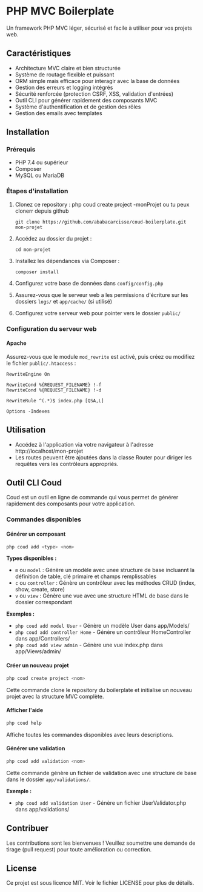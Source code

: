 # PHP MVC Boilerplate

Un framework PHP MVC léger, sécurisé et facile à utiliser pour vos projets web.

## Caractéristiques

- Architecture MVC claire et bien structurée
- Système de routage flexible et puissant
- ORM simple mais efficace pour interagir avec la base de données
- Gestion des erreurs et logging intégrés
- Sécurité renforcée (protection CSRF, XSS, validation d'entrées)
- Outil CLI pour générer rapidement des composants MVC
- Système d'authentification et de gestion des rôles
- Gestion des emails avec templates

## Installation

### Prérequis

- PHP 7.4 ou supérieur
- Composer
- MySQL ou MariaDB

### Étapes d'installation

1. Clonez ce repository :
   php coud create project -monProjet
   ou tu peux clonerr depuis  github
   ```
   git clone https://github.com/ababacarcisse/coud-boilerplate.git mon-projet
   ```

2. Accédez au dossier du projet :
   ```
   cd mon-projet
   ```

3. Installez les dépendances via Composer :
   ```
   composer install
   ```

4. Configurez votre base de données dans `config/config.php`

5. Assurez-vous que le serveur web a les permissions d'écriture sur les dossiers `logs/` et `app/cache/` (si utilisé)

6. Configurez votre serveur web pour pointer vers le dossier `public/`

### Configuration du serveur web

#### Apache

Assurez-vous que le module `mod_rewrite` est activé, puis créez ou modifiez le fichier `public/.htaccess` :

```
RewriteEngine On

RewriteCond %{REQUEST_FILENAME} !-f
RewriteCond %{REQUEST_FILENAME} !-d

RewriteRule ^(.*)$ index.php [QSA,L]

Options -Indexes
```

## Utilisation

- Accédez à l'application via votre navigateur à l'adresse http://localhost/mon-projet
- Les routes peuvent être ajoutées dans la classe Router pour diriger les requêtes vers les contrôleurs appropriés.

## Outil CLI Coud

Coud est un outil en ligne de commande qui vous permet de générer rapidement des composants pour votre application.

### Commandes disponibles

#### Générer un composant
```bash
php coud add <type> <nom>
```

**Types disponibles :**
- `m` ou `model` : Génère un modèle avec unee structure de base incluannt la définition de table, clé primaire et champs remplissables
- `c` ou `controller` : Génère un contrôleur avec les méthodes CRUD (index, show, create, store)
- `v` ou `view` : Génère une vue avec une structure HTML de base dans le dossier correspondant

**Exemples :**
- `php coud add model User` - Génère un modèle User dans app/Models/
- `php coud add controller Home` - Génère un contrôleur HomeController dans app/Controllers/
- `php coud add view admin` - Génère une vue index.php dans app/Views/admin/

#### Créer un nouveau projet
```bash
php coud create project <nom>
```
Cette commande clone le repository du boilerplate et initialise un nouveau projet avec la structure MVC complète.

#### Afficher l'aide
```bash
php coud help
```
Affiche toutes les commandes disponibles avec leurs descriptions.

#### Générer une validation
```bash
php coud add validation <nom>
```
Cette commande génère un fichier de validation avec une structure de base dans le dossier `app/validations/`.

**Exemple :**
- `php coud add validation User` - Génère un fichier UserValidator.php dans app/validations/

## Contribuer

Les contributions sont les bienvenues ! Veuillez soumettre une demande de tirage (pull request) pour toute amélioration ou correction.

## License

Ce projet est sous licence MIT. Voir le fichier LICENSE pour plus de détails.
